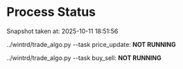# Process Status

Snapshot taken at: 2025-10-11 18:51:56

../wintrd/trade_algo.py --task price_update: **NOT RUNNING**

../wintrd/trade_algo.py --task buy_sell: **NOT RUNNING**

